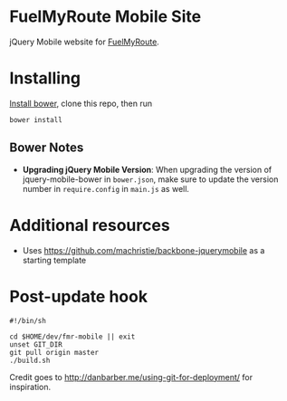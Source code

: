 # FuelMyRoute Mobile Site

jQuery Mobile website for [FuelMyRoute](http://fuelmyroute.com).

# Installing

[Install bower](http://bower.io/), clone this repo, then run

    bower install

## Bower Notes

* **Upgrading jQuery Mobile Version**: When upgrading the version of
  jquery-mobile-bower in `bower.json`, make sure to update the version number in
  `require.config` in `main.js` as well.

# Additional resources

* Uses https://github.com/machristie/backbone-jquerymobile as a starting template

# Post-update hook

    #!/bin/sh

    cd $HOME/dev/fmr-mobile || exit
    unset GIT_DIR
    git pull origin master
    ./build.sh

Credit goes to http://danbarber.me/using-git-for-deployment/ for inspiration.
